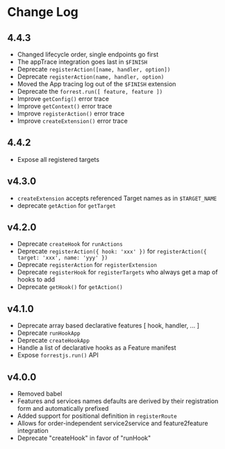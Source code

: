 # Change Log

## 4.4.3

- Changed lifecycle order, single endpoints go first
- The appTrace integration goes last in `$FINISH`
- Deprecate `registerAction([name, handler, option])`
- Deprecate `registerAction(name, handler, option)`
- Moved the App tracing log out of the `$FINISH` extension
- Deprecate the `forrest.run([ feature, feature ])`
- Improve `getConfig()` error trace
- Improve `getContext()` error trace
- Improve `registerAction()` error trace
- Improve `createExtension()` error trace

## 4.4.2

- Expose all registered targets

## v4.3.0

- `createExtension` accepts referenced Target names as in `$TARGET_NAME`
- deprecate `getAction` for `getTarget`

## v4.2.0

- Deprecate `createHook` for `runActions`
- Deprecate `registerAction({ hook: 'xxx' })` for `registerAction({ target: 'xxx', name: 'yyy' })`
- Deprecate `registerAction` for `registerExtension`
- Deprecate `registerHook` for `registerTargets` who always get a map of hooks to add
- Deprecate `getHook()` for `getAction()`

## v4.1.0

- Deprecate array based declarative features [ hook, handler, ... ]
- Deprecate `runHookApp`
- Deprecate `createHookApp`
- Handle a list of declarative hooks as a Feature manifest
- Expose `forrestjs.run()` API

## v4.0.0

- Removed babel
- Features and services names defaults are derived by their registration form and automatically prefixed
- Added support for positional definition in `registerRoute`
- Allows for order-independent service2service and feature2feature integration
- Deprecate "createHook" in favor of "runHook"
